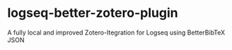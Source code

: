 # logseq-better-zotero-plugin
A fully local and improved Zotero-Itegration for Logseq using BetterBibTeX JSON
